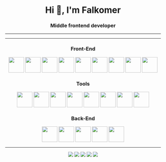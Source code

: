 <div id="header" align="center" >
	<h1>Hi 👋, I'm Falkomer</h1>
	<h3>Middle frontend developer</h3>
	<hr/>
</div>

<hr/>
<div align="center">
    <h3>Front-End</h3>
    <img src="https://cdn.jsdelivr.net/gh/devicons/devicon/icons/html5/html5-original.svg" width="50" height="50" />
    <img src="https://cdn.jsdelivr.net/gh/devicons/devicon/icons/css3/css3-original.svg" width="50" height="50" />
    <img src="https://cdn.jsdelivr.net/gh/devicons/devicon/icons/sass/sass-original.svg" width="50" height="50" />
    <img src="https://www.svgrepo.com/show/354113/nextjs-icon.svg" width="50" height="50" />
    <img src="https://cdn.jsdelivr.net/gh/devicons/devicon/icons/javascript/javascript-original.svg" width="50" height="50" />
    <img src="https://cdn.jsdelivr.net/gh/devicons/devicon/icons/typescript/typescript-original.svg" width="50" height="50" />
    <img src="https://cdn.jsdelivr.net/gh/devicons/devicon/icons/react/react-original.svg" width="50" height="50" />
    <img src="https://cdn.jsdelivr.net/gh/devicons/devicon/icons/redux/redux-original.svg" width="50" height="50" />
    <img src="https://cdn.worldvectorlogo.com/logos/mobx.svg" width="50" height="50"/>
</div>
<div align="center">
    <h3>Tools</h3>
    <img src="https://cdn.jsdelivr.net/gh/devicons/devicon/icons/figma/figma-original.svg" width="50" height="50" />
    <img src="https://cdn.worldvectorlogo.com/logos/draw-io.svg" width="50" height="50" />
    <img src="https://cdn.worldvectorlogo.com/logos/webstorm-icon.svg" width="50" height="50" />
    <img src="https://cdn.worldvectorlogo.com/logos/vitejs.svg" width="50" height="50" />
    <img src="https://cdn.jsdelivr.net/gh/devicons/devicon/icons/git/git-plain.svg" width="50" height="50" />
    <img src="https://cdn.jsdelivr.net/gh/devicons/devicon/icons/npm/npm-original-wordmark.svg" width="50" height="50" />
    <img src="https://www.svgrepo.com/show/353904/insomnia.svg" width="50" height="50" color="white"/>
    <img src="https://www.svgrepo.com/show/349342/docker.svg" width="50" height="50"/>
</div>
<div align="center">
    <h3>Back-End</h3>
    <img src="https://www.vectorlogo.zone/logos/nestjs/nestjs-icon.svg" width="50" height="50"/>
    <img src="https://cdn.worldvectorlogo.com/logos/mongodb-icon-1.svg" width="50" height="50"/>
    <img src="https://www.svgrepo.com/show/354210/prisma.svg" width="50" height="50"/>
    <img src="https://cdn.worldvectorlogo.com/logos/postgresql.svg" width="50" height="50"/>
    <img class="whiteBG" src="https://www.vectorlogo.zone/logos/expressjs/expressjs-icon.svg" width="50" height="50"/>
</div>
<hr/>
<div align="center">

![](http://github-profile-summary-cards.vercel.app/api/cards/profile-details?username=F41k0m3r&theme=monokai)
![](http://github-profile-summary-cards.vercel.app/api/cards/repos-per-language?username=F41k0m3r&theme=monokai)
![](http://github-profile-summary-cards.vercel.app/api/cards/most-commit-language?username=F41k0m3r&theme=monokai)
![](http://github-profile-summary-cards.vercel.app/api/cards/stats?username=F41k0m3r&theme=monokai)
![](http://github-profile-summary-cards.vercel.app/api/cards/productive-time?username=F41k0m3r&theme=monokai&utcOffset=8)

</div>
